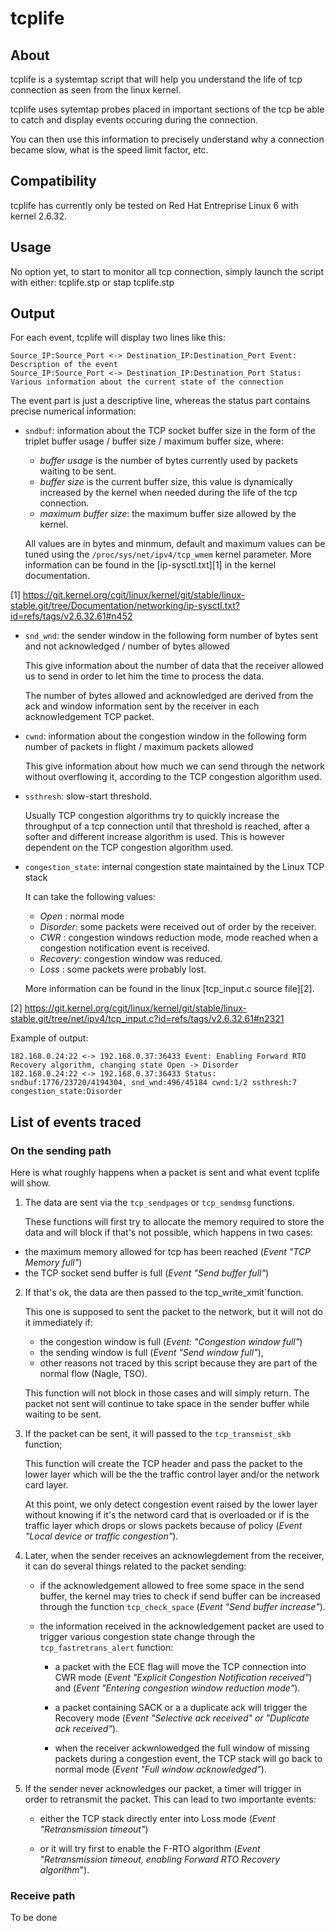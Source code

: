 tcplife
=======

## About

tcplife is a systemtap script that will help you understand 
the life of tcp connection as seen from the linux kernel.

tcplife uses sytemtap probes placed in important sections 
of the tcp be able to catch and display events occuring
during the connection.

You can then use this information to precisely understand
why a connection became slow, what is the speed limit factor, 
etc.

## Compatibility 

tcplife has currently only be tested on Red Hat Entreprise Linux 6
with kernel 2.6.32.

## Usage

No option yet, to start to monitor all tcp connection, simply launch
the script with either:
    tcplife.stp
or 
    stap tcplife.stp

## Output 

For each event, tcplife will display two lines like this:

    Source_IP:Source_Port <-> Destination_IP:Destination_Port Event: Description of the event
    Source_IP:Source_Port <-> Destination_IP:Destination_Port Status: Various information about the current state of the connection

The event part is just a descriptive line, whereas the status part contains
precise numerical information:

* `sndbuf`: information about the TCP socket buffer size in the form of the
            triplet buffer usage / buffer size / maximum buffer size, where:

  * _buffer usage_ is the number of bytes currently used by packets waiting
                   to be sent.
  * _buffer size_ is the current buffer size, this value is dynamically
                  increased by the kernel when needed during the life of the
                  tcp connection.
  * _maximum buffer size_: the maximum buffer size allowed by the kernel. 

  All values are in bytes and minmum, default and maximum values can be tuned
  using the `/proc/sys/net/ipv4/tcp_wmem` kernel parameter.
  More information can be found in the [ip-sysctl.txt][1] in the kernel
  documentation.

[1] https://git.kernel.org/cgit/linux/kernel/git/stable/linux-stable.git/tree/Documentation/networking/ip-sysctl.txt?id=refs/tags/v2.6.32.61#n452

* `snd_wnd`: the sender window in the following form
             number of bytes sent and not acknowledged / number of bytes allowed

   This give information about the number of data that the receiver allowed us to send
   in order to let him the time to process the data.

   The number of bytes allowed and acknowledged are derived from the ack and
   window information sent by the receiver in each acknowledgement TCP packet.

* `cwnd`: information about the congestion window in the following form
          number of packets in flight / maximum packets allowed

   This give information about how much we can send through the network without 
   overflowing it, according to the TCP congestion algorithm used.
   
* `ssthresh`: slow-start threshold.

   Usually TCP congestion algorithms try to quickly increase the throughput of a
   tcp connection until that threshold is reached, after a softer and different
   increase algorithm is used.
   This is however dependent on the TCP congestion algorithm used.

* `congestion_state`: internal congestion state maintained by the Linux TCP stack

   It can take the following values:

   * _Open_    : normal mode
   * _Disorder_: some packets were received out of order by the receiver.
   * _CWR_     : congestion windows reduction mode, mode reached when a
                 congestion notification event is received.
   * _Recovery_: congestion window was reduced. 
   * _Loss_    : some packets were probably lost. 

   More information can be found in the linux [tcp_input.c source file][2].

[2] https://git.kernel.org/cgit/linux/kernel/git/stable/linux-stable.git/tree/net/ipv4/tcp_input.c?id=refs/tags/v2.6.32.61#n2321


Example of output:

    182.168.0.24:22 <-> 192.168.0.37:36433 Event: Enabling Forward RTO Recovery algorithm, changing state Open -> Disorder
    182.168.0.24:22 <-> 192.168.0.37:36433 Status: sndbuf:1776/23720/4194304, snd_wnd:496/45184 cwnd:1/2 ssthresh:7 congestion_state:Disorder



## List of events traced

### On the sending path

Here is what roughly happens when a packet is sent and what event tcplife will
show.
 
1. The data are sent via the `tcp_sendpages` or `tcp_sendmsg` functions.

   These functions will first try to allocate the memory required to store
   the data and will block if that's not possible, which happens in two cases:

  * the maximum memory allowed for tcp has been reached (*Event "TCP Memory full"*) 
  * the TCP socket send buffer is full (*Event "Send buffer full"*)
   
2. If that's ok, the data are then passed to the  tcp_write_xmit`function.

   This one is supposed to sent the packet to the network, but it will not do
   it immediately if:
  
    * the congestion window is full (*Event: "Congestion window full"*)
    * the sending window is full (*Event "Send window full"*),
    * other reasons not traced by this script because they are part of 
      the normal flow (Nagle, TSO).

   This function will not block in those cases and will simply return. 
   The packet not sent will continue to take space in the sender buffer
   while waiting to be sent.

3. If the packet can be sent, it will passed to the `tcp_transmist_skb` function;

   This function will create the TCP header and pass the packet to the lower
   layer which will be the the traffic control layer and/or the network card
   layer.

   At this point, we only detect congestion event raised by the lower layer
   without knowing if it's the netword card that is overloaded or if is the
   traffic layer which drops or slows packets because of policy (*Event
   "Local device or traffic congestion"*).
   
4. Later, when the sender receives an acknowlegdement from the receiver, it can do
   several things related to the packet sending:

   * if the acknowledgement allowed to free some space in the send buffer, the
     kernel may tries to check if send buffer can be increased through the function
     `tcp_check_space` (*Event "Send buffer increase"*).

   * the information received in the acknowledgement packet are used to trigger 
     various congestion state change through the `tcp_fastretrans_alert` function:

      - a packet with the ECE flag will move the TCP connection into CWR mode
        (*Event "Explicit Congestion Notification received"*) and
        (*Event "Entering congestion window reduction mode"*).

      - a packet containing SACK or a a duplicate ack will trigger the Recovery
        mode (*Event "Selective ack received" or "Duplicate ack received"*).

      - when the receiver ackwnlowedged the full window of missing packets during
        a congestion event, the TCP stack will go back to normal mode
        (*Event "Full window acknowledged"*).

5. If the sender never acknowledges our packet, a timer will trigger in order to
   retransmit the packet. This can lead to two importante events:

   * either the TCP stack directly enter into Loss mode
     (*Event "Retransmission timeout"*)
  
   * or it will try first to enable the F-RTO algorithm
     (*Event "Retransmission timeout, enabling Forward RTO Recovery algorithm*").
    
    
### Receive path

To be done
 


